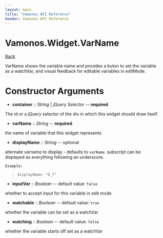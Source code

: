 ```yaml
---
layout: main
title: "Vamonos API Reference"
header: Vamonos API Reference
---
```



Vamonos.Widget.VarName
======================

[Back](index.html)

VarName shows the variable name and provides a buton to set the variable as a watchVar, and visual feedback for editable variables in editMode.


Constructor Arguments
=====================

 * **container** :: *String* | *jQuery Selector* -- **required**

The id or a jQuery selector of the div in which this widget should draw itself.



 * **varName** :: *String* -- **required**

the name of variable that this widget represents



 * **displayName** :: *String* -- optional

alternate varname to display - defaults to `varName`. subscript can be displayed as everything following an underscore.

    Example:

>     displayName: "G_f"



 * **inputVar** :: *Boolean* -- default value: `false`

whether to accept input for this variable in edit mode



 * **watchable** :: *Boolean* -- default value: `true`

whether the variable can be set as a watchVar



 * **watching** :: *Boolean* -- default value: `false`

whether the variable starts off set as a watchVar



